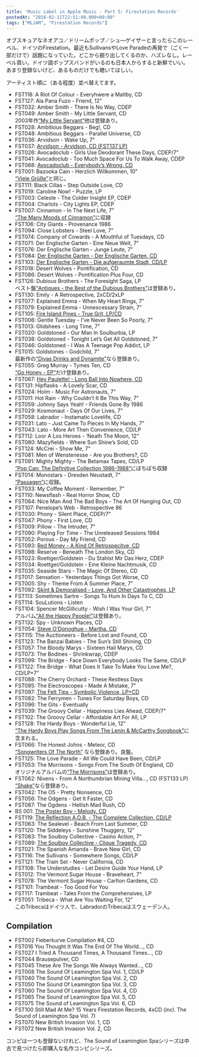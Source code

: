 ```yaml
---
title: 'Music Label in Apple Music - Part 5: Firestation Records'
postedAt: "2016-02-11T22:51:00.000+09:00"
tags: ["MLiAM", "Firestation Records"]
---
```


オブスキュアなネオアコ／ドリームポップ／シュ―ゲイザーと言ったらこのレーベル、ドイツのFirestation。最近もSullivansやLove Paradeの再発で（ごく一部だけで）話題になっていた。どこから掘り出してくるのか、ハズレなし。レーベル買い。ドイツ語ポップスバンドがいるのも日本人からすると新鮮でいい。あまり登録ないけど、あるものだけでも聴いてほしい。

アーティスト順に（ある程度）並べ替えてます。

* FST118: A Riot Of Colour - Everyhwere a Maltby, CD
* FST127: Ala Pana Fuzo - Friend, 12"
* FST032: Amber Smith - There Is No Way, CDEP
* FST049: Amber Smith - My Little Servant, CD  
2003年作[“My Little Servant”](https://itun.es/jp/u1qY5)他は登録あり。
* FST028: Ambitious Beggars - Beg!, CD
* FST048: Ambitious Beggars - Parallel Universe, CD
* FST036: Arvidson - Wake Up, 7"
* FST037: [Arvidson - Arvidson, CD (FST137 LP)](https://itun.es/jp/19M%5F-)
* FST026: Avocadoclub - Girls Use Deodorant These Days, CDEP/7"
* FST041: Avocadoclub - Too Much Space For Us To Walk Away, CDEP
* FST068: [Avocadoclub - Everybody’s Wrong, CD](https://itun.es/jp/PM3XA)
* FST001: Bazooka Cain - Herzlich Willkommen, 10"  
[“Viele Grüße”](https://itunes.apple.com/jp/album/viele-gru-e/id268523290)と同じ。
* FST111: Black Cillas - Step Outside Love, CD
* FST019: Caroline Now! - Puzzle, LP
* FST003: Celeste - The Colder Insight EP, CDEP
* FST004: Charlots - City Lights EP, CDEP
* FST007: Cinnamon - In The Next Life, 7"  
[“The Many Moods of Cinnamon”](https://itun.es/jp/R251h)に収録
* FST106: City Giants - Provenance 1986
* FST094: Close Lobsters - Steel Love, 7"
* FST074: Company of Cowards - A Mouthful of Tuesdays, CD
* FST071: Der Englische Garten - Eine Neue Welt, 7"
* FST076: Der Englische Garten - Junge Leute, 7"
* FST084: [Der Englische Garten - Der Englische Garten, CD](https://itun.es/jp/DeTjv)
* FST103: [Der Englische Garten - Die aufgeraumte Stadt, CD/LP](https://itun.es/jp/0S7YV)
* FST018: Desert Wolves - Pontification, CD
* FST086: Desert Wolves - Pontification Plus Four, CD
* FST126: Dubious Brothers - The Foresight Saga, LP  
ベスト盤[“Antiques - the Best of the Dubious Brothers”](https://itun.es/jp/dc0Ot)は登録あり。
* FST130: Emily - A Retrospective, 2xCD/2xLP
* FST077: Explained Emma - When My Heart Rings, 7"
* FST079: Explained Emma - Unnescessary Strain, 7"
* FST105: [Fire Island Pines - True Grit, LP/CD](https://itun.es/jp/m1Z60)
* FST006: Gentle Tuesday - I’ve Never Been So Poorly, 7"
* FST013: Glidshees - Long Time, 7"
* FST020: Goldstoned - Our Man In Soulburbia, LP
* FST038: Goldstoned - Tonight Let’s Get All Goldstoned, 7"
* FST046: Goldstoned - I Was A Teenage Pop Addict, LP
* FST015: Goldstones - Godchild, 7"  
最新作の[“Divas Drinks and Dynamite”](https://itun.es/jp/i6tOJ)なら登録あり。
* FST055: Greg Murray - Tymes Ten, CD  
[“Go Honey - EP”](https://itun.es/jp/EQ1sg)だけ登録あり。
* FST067: [Hey Paulette! - Long Ball Into Nowhere, CD](https://itun.es/jp/Uou8l)
* FST131: Hipflasks - A Lovely Scar, CD
* FST024: Holm - Music For Astronauts, 7"
* FST011: Hot Rain - Why Couldn’t It Be This Way, 7"
* FST059: Johnny Says Yeah! - Friends Gone By 1986
* FST029: Kosmonaut - Days Of Our Lives, 7"
* FST058: Labrador - Instamatic Lovelife, CD
* FST031: Lato - Just Came To Pieces In My Hands, 7"
* FST043: Lato - More Art Then Convenience, CD/LP
* FST112: Loor A Los Heroes - ‘Neath The Moon, 12"
* FST080: Mazyfields - Where Sun Shine’s Sold, CD
* FST124: McCrei - Show Me, 7"
* FST081: Men of Wenstenesse - Are you Brothers?, CD
* FST091: Mighty Mighty - The Betamax Tapes, CD/LP  
[“Pop Can: The Definitive Collection 1986-1988”](https://itun.es/jp/%5FW55O)にぼちぼち収録
* FST014: Monostars - Dresden Neustadt, 7"  
[“Passagen”](https://itun.es/jp/0u-zs)に収録。
* FST033: My Coffee Moment - Remember, 7"
* FST110: Newsflash - Real Horror Show, CD
* FST064: Nice Man And The Bad Boys - The Art Of Hanging Out, CD
* FST107: Penelope’s Web - Retrospective 86
* FST030: Phony - Silent Place, CDEP/7"
* FST047: Phony - First Love, CD
* FST009: Pillow - The Intruder, 7"
* FST090: Playing For Time - The Unreleased Sessions 1984
* FST052: Porous - Day My Friend, CD
* FST093: [Red Money - A Kind Of Retrospecitve, CD](https://itun.es/jp/yGScH)
* FST098: Reserve - Beneath The London Sky, CD
* FST023: Roettger/Goldstein - Du Stahlst Mir Das Herz, CDEP
* FST034: Roettger/Goldstein - Eine Kleine Nachtmusik, CD
* FST035: Seaside Stars - The Magic Of Stereo, CD
* FST017: Sensation - Yesterdays Things Got Worse, CD
* FST005: Shy - Theme From A Summer Place, 7"
* FST092: [Skint & Demoralised - Love, And Other Catastrophes, LP](https://itun.es/jp/Dvab3)
* FST113: Sometimes Sartre - Songs To Hum In Days To C, CD
* FST114: SouLutions - Listen
* FST104: Spencer McGillicutty - Wish I Was Your Girl, 7"  
アルバム[“All the Happy People!”](https://itun.es/jp/UTevF)は登録あり。
* FST132: Spy - Unknown Places, CD
* FST054: [Steve O'Donoghue - Martha, CD](https://itun.es/jp/HwUHj)
* FST115: The Auctioneers - Before Lost and Found, CD
* FST123: The Banzai Babies - The Sun’s Still Shining, CD
* FST057: The Bloody Marys - Sixteen Hail Marys, CD
* FST073: The Bodines - Shrinkwrap, CDEP
* FST099: The Bridge - Face Down Everybody Looks The Same, CD/LP
* FST122: The Bridge - What Does It Take To Make You Love Me?, CD/LP+7"
* FST088: The Cherry Orchard - These Restless Days
* FST095: The Electroscopes - Made A Mistake, 7"
* FST097: [The Felt Tips - Symbolic Violence, LP+CD](https://itun.es/jp/qB3FM)
* FST082: The Ferrymen - Tunes For Saturday Boys, CD
* FST096: The Gits - Eventually
* FST039: The Groovy Cellar - Happiness Lies Ahead, CDEP/7"
* FST102: The Groovy Cellar - Affordable Art For All, LP
* FST128: The Hardy Boys - Wonderful Lie, 12"  
[“The Hardy Boys Play Songs From The Lenin & McCarthy Songbook”](https://itun.es/jp/bZvWv)に含まれる。
* FST066: The Honest Johns - Meteor, CD  
[“Songwriters Of The North”](https://itun.es/jp/i4W4y) なら登録あり。良盤。
* FST125: The Love Parade - All We Could Have Been, CD/LP
* FST053: The Morrisons - Songs From The South Of England, CD  
オリジナルアルバムの[“The Morrisons”](https://itun.es/jp/mYkJD)は登録あり。
* FST062: Nivens - From A Northumbrian Mining Villa…, CD (FST133 LP)  
[“Shake”](https://itun.es/jp/xRxbu)なら登録あり。
* FST042: The O5 - Pretty Nonsence, CD
* FST056: The Odgens - Get It Faster, CD
* FST087: The Ogdens - Hellish Mad Rush, CD
* BS 001: [The Poster Boy - Melody, CD](https://itun.es/jp/%5FUxG-)
* FST119: [The Reflection A.O.B. - The Complete Collection, CD/LP](https://itun.es/jp/1uTLD)
* FST063: The Sealevel - Beach From Last Summer, CD
* FST120: The Siddeleys - Sunshine Thuggery, 12"
* FST083: The Soulboy Collective - Casino Action, 7"
* FST089: [The Soulboy Collective - Clique Tragedy, CD](https://itun.es/jp/9PPbz)
* FST021: The Spanish Amanda - Brave New Girl, CD
* FST116: The Sullivans - Somewhere Songs, CD/LP
* FST121: The Train Set - Never California, CD
* FST108: The Understudies - Let Desire Guide Your Hand, LP
* FST012: The Vermont Sugar House - Braveheart, 7"
* FST078: The Vermont Sugar House - Carlton Gardens, CD
* FST101: Trambeat - Too Good For You
* FST117: Trambeat - Tales From the Comprehensives, LP
* FST051: Tribeca - What Are You Waiting For, 12"  
このTribecaはドイツ人で、LabradorのTribecaはスウェーデン人。

## Compilation

* FST002 Fieberkurve Compilation #4, CD
* FST016 You Thought It Was The End Of The World…, CD
* FST027 I Tried A Thousand Times, A Thousand Times…, CD
* FST044 Brausepulver, CD
* FST045 These Are The Songs We Always Wanted…, CD
* FST008 The Sound Of Leamington Spa Vol. 1, CD/LP
* FST040 The Sound Of Leamington Spa Vol. 2, CD
* FST050 The Sound Of Leamington Spa Vol. 3, CD
* FST060 The Sound Of Leamington Spa Vol. 4, CD
* FST065 The Sound of Leamington Spa Vol. 5, CD
* FST075 The Sound of Leamington Spa Vol. 6, CD
* FST100 Still Mad At Me? 15 Years Firestation Records, 4xCD (incl. The Sound of Leamington Spa Vol. 7)
* FST070 New British Invasion Vol. 1, CD
* FST072 New British Invasion Vol. 2, CD

コンピは一つも登録ないけれど、The Sound of Leamington Spaシリーズは中古で見つけたら即購入な名作コンピシリーズ。